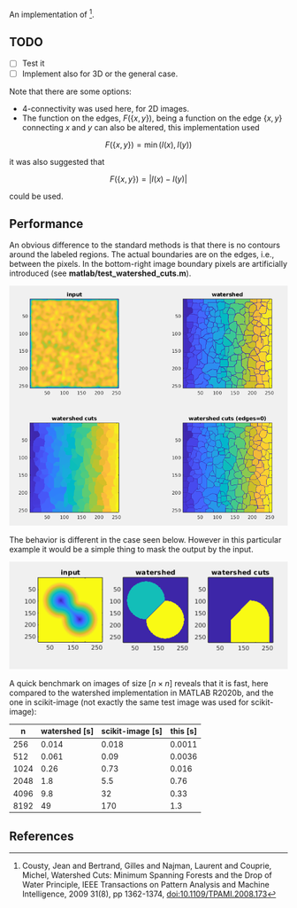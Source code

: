 An implementation of [^1].

## TODO
- [ ] Test it
- [ ] Implement also for 3D or the general case.

Note that there are some options:
- 4-connectivity was used here, for 2D images.
- The function on the edges, $`F(\{x,y\})`$, being a function on the edge
  $`\{x,y\}`$ connecting $x$ and $y$ can also be altered, this
  implementation used

``` math
F(\{x,y\}) = \min \left( I(x) , I(y) \right)
```

it was also suggested that
``` math
F(\{x,y\}) = | I(x) - I(y) |
```

could be used.

## Performance
An obvious difference to the standard methods is that there is no
contours around the labeled regions. The actual boundaries are on the
edges, i.e., between the pixels. In the bottom-right image boundary
pixels are artificially introduced (see **matlab/test_watershed_cuts.m**).

<img src="doc/screenshot1.png">

The behavior is different in the case seen below. However in this
particular example it would be a simple thing to mask the output by
the input.

<img src="doc/screenshot2.png">


A quick benchmark on images of size $`\left[n \times n\right]`$ reveals that it
is fast, here compared to the watershed implementation in MATLAB
R2020b, and the one in scikit-image (not exactly the same test image
was used for scikit-image):

| n    | watershed [s] | scikit-image [s] | this [s] |
| ---  |    ---        |     ---          |   ---    |
| 256  |  0.014        |   0.018          | 0.0011   |
| 512  |  0.061        |   0.09           | 0.0036   |
| 1024 |  0.26         |   0.73           | 0.016    |
| 2048 |  1.8          |   5.5            | 0.76     |
| 4096 |  9.8          |  32              | 0.33     |
| 8192 | 49            | 170              | 1.3      |

## References

[^1]: Cousty, Jean and Bertrand, Gilles and Najman, Laurent and Couprie, Michel, Watershed Cuts: Minimum Spanning Forests and the Drop of Water Principle, IEEE Transactions on Pattern Analysis and Machine Intelligence, 2009 31(8), pp 1362-1374, [doi:10.1109/TPAMI.2008.173](http://dx.doi.org/10.1109/TPAMI.2008.173)

